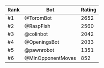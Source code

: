 Rank|Bot|Rating
---|---|---
#1|@ToromBot|2652
#2|@RaspFish|2560
#3|@colinbot|2042
#4|@OpeningsBot|2033
#5|@pawnrobot|1351
#6|@MinOpponentMoves|852
